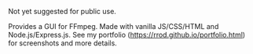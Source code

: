 Not yet suggested for public use.

Provides a GUI for FFmpeg.  Made with vanilla JS/CSS/HTML and Node.js/Express.js.  See my portfolio (https://rrod.github.io/portfolio.html) for screenshots and more details.
